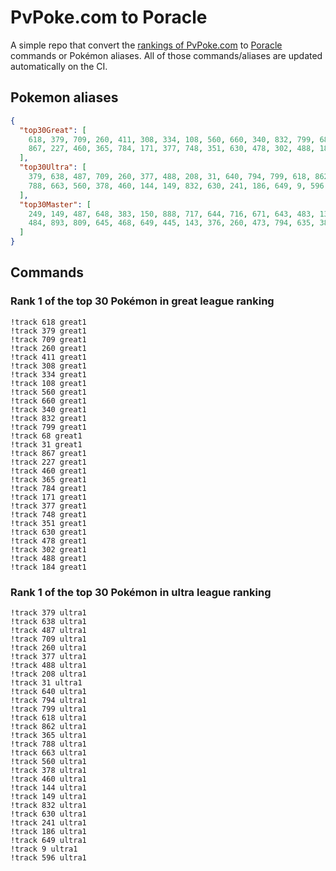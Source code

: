 # PvPoke.com to Poracle
A simple repo that convert the [rankings of PvPoke.com](https://pvpoke.com/rankings/) to [Poracle](https://github.com/KartulUdus/PoracleJS) commands or Pokémon aliases. 
All of those commands/aliases are updated automatically on the CI.

## Pokemon aliases
<!-- aliases-start -->
```json
{
  "top30Great": [
    618, 379, 709, 260, 411, 308, 334, 108, 560, 660, 340, 832, 799, 68, 31,
    867, 227, 460, 365, 784, 171, 377, 748, 351, 630, 478, 302, 488, 184
  ],
  "top30Ultra": [
    379, 638, 487, 709, 260, 377, 488, 208, 31, 640, 794, 799, 618, 862, 365,
    788, 663, 560, 378, 460, 144, 149, 832, 630, 241, 186, 649, 9, 596
  ],
  "top30Master": [
    249, 149, 487, 648, 383, 150, 888, 717, 644, 716, 671, 643, 483, 130, 250,
    484, 893, 809, 645, 468, 649, 445, 143, 376, 260, 473, 794, 635, 382
  ]
}
```
<!-- aliases-end -->

## Commands

### Rank 1 of the top 30 Pokémon in great league ranking
<!-- top30great-start -->
```
!track 618 great1
!track 379 great1
!track 709 great1
!track 260 great1
!track 411 great1
!track 308 great1
!track 334 great1
!track 108 great1
!track 560 great1
!track 660 great1
!track 340 great1
!track 832 great1
!track 799 great1
!track 68 great1
!track 31 great1
!track 867 great1
!track 227 great1
!track 460 great1
!track 365 great1
!track 784 great1
!track 171 great1
!track 377 great1
!track 748 great1
!track 351 great1
!track 630 great1
!track 478 great1
!track 302 great1
!track 488 great1
!track 184 great1
```
<!-- top30great-end -->

### Rank 1 of the top 30 Pokémon in ultra league ranking
<!-- top30ultra-start -->
```
!track 379 ultra1
!track 638 ultra1
!track 487 ultra1
!track 709 ultra1
!track 260 ultra1
!track 377 ultra1
!track 488 ultra1
!track 208 ultra1
!track 31 ultra1
!track 640 ultra1
!track 794 ultra1
!track 799 ultra1
!track 618 ultra1
!track 862 ultra1
!track 365 ultra1
!track 788 ultra1
!track 663 ultra1
!track 560 ultra1
!track 378 ultra1
!track 460 ultra1
!track 144 ultra1
!track 149 ultra1
!track 832 ultra1
!track 630 ultra1
!track 241 ultra1
!track 186 ultra1
!track 649 ultra1
!track 9 ultra1
!track 596 ultra1
```
<!-- top30ultra-end -->

